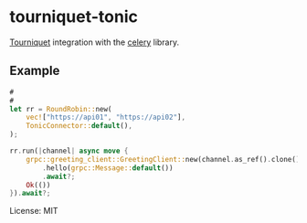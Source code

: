 # tourniquet-tonic

[Tourniquet](https://docs.rs/tourniquet) integration with the [celery](https://docs.rs/celery)
library.

## Example

```rust
#
#
let rr = RoundRobin::new(
    vec!["https://api01", "https://api02"],
    TonicConnector::default(),
);

rr.run(|channel| async move {
    grpc::greeting_client::GreetingClient::new(channel.as_ref().clone())
        .hello(grpc::Message::default())
        .await?;
    Ok(())
}).await?;
```

License: MIT

